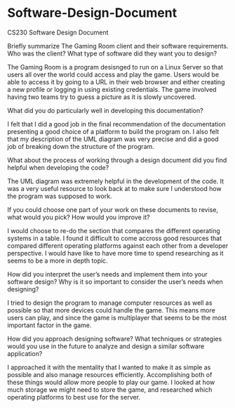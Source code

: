 # Software-Design-Document
CS230 Software Design Document

Briefly summarize The Gaming Room client and their software requirements. Who was the client? What type of software did they want you to design?

 The Gaming Room is a program desisnged to run on a Linux Server so that users all over the world could access and play the game. Users would be able to access it by going to a URL in their web browser and either creating a new profile or logging in using existing credentials. The game involved having two teams try to guess a picture as it is slowly uncovered.



What did you do particularly well in developing this documentation?

I felt that I did a good job in the final recommendation of the documentation presenting a good choice of a platform to build the program on. I also felt that my description of the UML diagram was very precise and did a good job of breaking down the structure of the program.



What about the process of working through a design document did you find helpful when developing the code?

The UML diagram was extremely helpful in the development of the code. It was a very useful resource to look back at to make sure I understood how the program was supposed to work.



If you could choose one part of your work on these documents to revise, what would you pick? How would you improve it?

I would choose to re-do the section that compares the different operating systems in a table. I found it difficult to come accross good resources that compared different operating platforms against each other from a developer perspective. I would have like to have more time to spend researching as it seems to be a more in depth topic.



How did you interpret the user’s needs and implement them into your software design? Why is it so important to consider the user’s needs when designing?

I tried to design the program to manage computer resources as well as possible so that more devices could handle the game. This means more users can play, and since the game is multiplayer that seems to be the most important factor in the game.



How did you approach designing software? What techniques or strategies would you use in the future to analyze and design a similar software application?

I approached it with the mentality that I wanted to make it as simple as possible and also manage resources efficiently. Accomplishing both of these things would allow more people to play our game. I looked at how much storage we might need to store the game, and researched which operating platforms to best use for the server.


